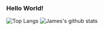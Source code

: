 ### Hello World!
![Top Langs](https://github-readme-stats.vercel.app/api/top-langs/?username=James-Oswald&layout=compact&count_private=true&langs_count=10&hide=HTML,CSS,Shell,PHP,SCSS,Pug,Batchfile,Jupyter%20Notebook,Scilab)
![James's github stats](https://github-readme-stats.vercel.app/api?username=James-Oswald&count_private=true)

